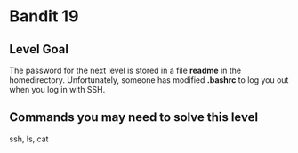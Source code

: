 <html>
<h1>Bandit 19</h1>

<h2 id="level-goal">Level Goal</h2>
<p>The password for the next level is stored in a file <strong>readme</strong> in
the homedirectory. Unfortunately, someone has modified <strong>.bashrc</strong>
to log you out when you log in with SSH.</p>

<h2 id="commands-you-may-need-to-solve-this-level">Commands you may need to solve this level</h2>
<p>ssh, ls, cat</p>


</html>

